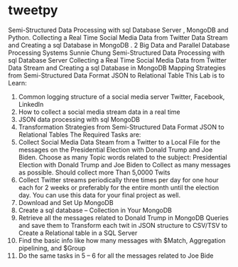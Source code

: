 # tweetpy
Semi-Structured Data Processing with sql Database Server , MongoDB and Python. Collecting a Real Time Social Media Data from Twitter Data Stream and Creating  a sql Database in MongoDB . 
2 Big Data and Parallel Database Processing Systems 
Sunnie Chung 
Semi-Structured Data Processing with sql Database Server 
Collecting a Real Time Social Media Data from Twitter Data Stream and Creating 
a sql Database in MongoDB 
Mapping Strategies from Semi-Structured Data Format JSON to Relational Table 
This Lab is to Learn: 
1. Common logging structure of a social media server Twitter, Facebook, LinkedIn 
2. How to collect a social media stream data in a real time 
3. JSON data processing with sql MongoDB 
4. Transformation Strategies from Semi-Structured Data Format JSON to Relational Tables 
The Required Tasks are: 
1. Collect Social Media Data Steam from a Twitter to a Local File for the messages on the 
Presidential Election with Donald Trump and Joe Biden. Choose as many Topic words 
related to the subject: Presidential Election with Donald Trump and Joe Biden to 
Collect as many messages as possible. Should collect more Than 5,0000 Twits 
2. Collect Twitter streams periodically three times per day for one hour each for 2 weeks 
or preferably for the entire month until the election day. You can use this data for your 
final project as well. 
3. Download and Set Up MongoDB 
4. Create a sql database – Collection in Your MongoDB 
5. Retrieve all the messages related to Donald Trump in MongoDB Queries and save them 
to Transform each twit in JSON structure to CSV/TSV to Create a Relational table in a 
SQL Server 
6. Find the basic info like how many messages with $Match, Aggregation pipelining, and 
$Group 
7. Do the same tasks in 5 – 6 for all the messages related to Joe Bide
